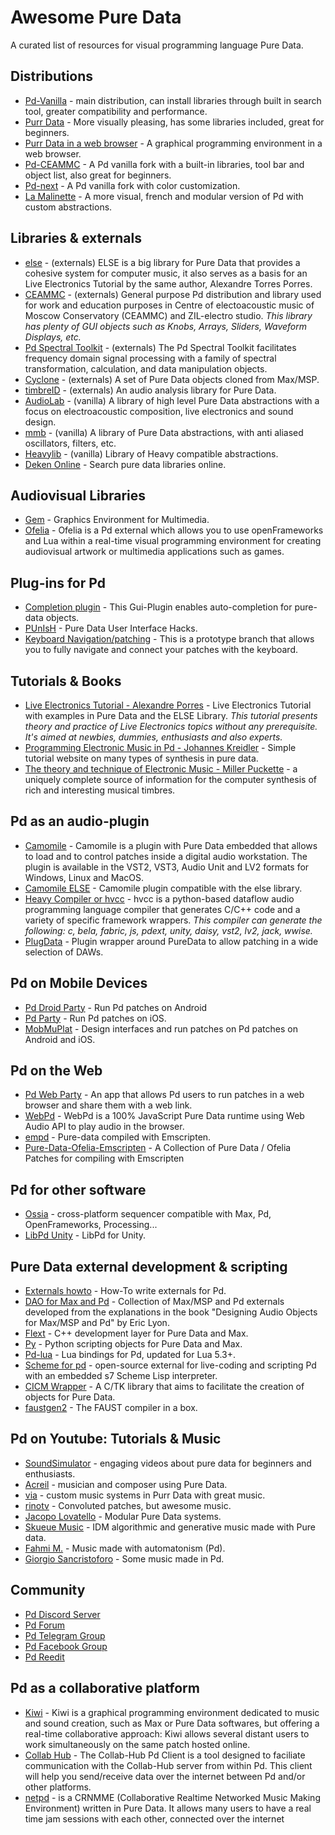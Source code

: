 # Awesome Pure Data
A curated list of resources for visual programming language Pure Data.

## Distributions
- [Pd-Vanilla](http://msp.ucsd.edu/software.html) - main distribution, can install libraries through built in search tool, greater compatibility and performance.
- [Purr Data](https://www.purrdata.net/) - More visually pleasing, has some libraries included, great for beginners.
- [Purr Data in a web browser](https://purrdata.glitch.me/) - A graphical programming environment in a web browser.
- [Pd-CEAMMC](https://github.com/uliss/pure-data/releases) - A Pd vanilla fork with a built-in libraries, tool bar and object list, also great for beginners.
- [Pd-next](https://github.com/sebshader/pdnext/releases/) - A Pd vanilla fork with color customization.
- [La Malinette](http://malinette.info/en/?) - A more visual, french and modular version of Pd with custom abstractions.

## Libraries & externals
- [else](https://github.com/porres/pd-else) - (externals) ELSE is a big library for Pure Data that provides a cohesive system for computer music, it also serves as a basis for an Live Electronics Tutorial by the same author, Alexandre Torres Porres.
- [CEAMMC](https://github.com/uliss/pure-data/releases) - (externals) General purpose Pd distribution and library used for work and education purposes in Centre of electoacoustic music of Moscow Conservatory (CEAMMC) and ZIL-electro studio. *This library has plenty of GUI objects such as Knobs, Arrays, Sliders, Waveform Displays, etc.*
- [Pd Spectral Toolkit](http://www.cooperbaker.com/home/code/pd%20spectral%20toolkit/) - (externals) The Pd Spectral Toolkit facilitates frequency domain signal processing with a family of spectral transformation, calculation, and data manipulation objects.
- [Cyclone](https://github.com/porres/pd-cyclone) - (externals) A set of Pure Data objects cloned from Max/MSP.
- [timbreID](https://github.com/wbrent/timbreID) - (externals)  An audio analysis library for Pure Data.
- [AudioLab](https://github.com/solipd/AudioLab) - (vanilla) A library of high level Pure Data abstractions with a focus on electroacoustic composition, live electronics and sound design.
- [mmb](https://github.com/dotmmb/mmb) - (vanilla) A library of Pure Data abstractions, with anti aliased oscillators, filters, etc.
- [Heavylib](https://github.com/enzienaudio/heavylib) - (vanilla) Library of Heavy compatible abstractions.
- [Deken Online](https://deken.puredata.info/) - Search pure data libraries online.

## Audiovisual Libraries
- [Gem](https://github.com/umlaeute/Gem) - Graphics Environment for Multimedia.
- [Ofelia](https://github.com/cuinjune/Ofelia) - Ofelia is a Pd external which allows you to use openFrameworks and Lua within a real-time visual programming environment for creating audiovisual artwork or multimedia applications such as games.

## Plug-ins for Pd
- [Completion plugin](https://github.com/HenriAugusto/completion-plugin) - This Gui-Plugin enables auto-completion for pure-data objects.
- [PUnIsH](https://git.iem.at/pd/punish) - Pure Data User Interface Hacks.
- [Keyboard Navigation/patching](https://github.com/pure-data/pure-data/pull/869) - This is a prototype branch that allows you to fully navigate and connect your patches with the keyboard.

## Tutorials & Books
- [Live Electronics Tutorial - Alexandre Porres](https://github.com/porres/Live-Electronics-Tutorial) -  Live Electronics Tutorial with examples in Pure Data and the ELSE Library.
*This tutorial presents theory and practice of Live Electronics topics without any prerequisite. It's aimed at newbies, dummies, enthusiasts and also experts.*
- [Programming Electronic Music in Pd - Johannes Kreidler](http://pd-tutorial.com/) - Simple tutorial website on many types of synthesis in pure data.
- [The theory and technique of Electronic Music - Miller Puckette](http://msp.ucsd.edu/techniques.htm) - a uniquely complete source of information for the computer synthesis of rich and interesting musical timbres.

## Pd as an audio-plugin
- [Camomile](https://github.com/pierreguillot/Camomile/releases) - Camomile is a plugin with Pure Data embedded that allows to load and to control patches inside a digital audio workstation. The plugin is available in the VST2, VST3, Audio Unit and LV2 formats for Windows, Linux and MacOS.
- [Camomile ELSE](https://github.com/porres/Camomile-ELSE/releases) - Camomile plugin compatible with the else library.
- [Heavy Compiler or hvcc](https://github.com/Wasted-Audio/hvcc) - hvcc is a python-based dataflow audio programming language compiler that generates C/C++ code and a variety of specific framework wrappers.
*This compiler can generate the following: c, bela, fabric, js, pdext, unity, daisy, vst2, lv2, jack, wwise.*
- [PlugData](https://github.com/timothyschoen/PlugData) - Plugin wrapper around PureData to allow patching in a wide selection of DAWs.

## Pd on Mobile Devices
- [Pd Droid Party](https://droidparty.net/) - Run Pd patches on Android
- [Pd Party](http://danomatika.com/code/pdparty) - Run Pd patches on iOS.
- [MobMuPlat](https://danieliglesia.com/mobmuplat/) - Design interfaces and run patches on Pd patches on Android and iOS.

## Pd on the Web
- [Pd Web Party](https://github.com/cuinjune/PdWebParty) - An app that allows Pd users to run patches in a web browser and share them with a web link.
- [WebPd](https://github.com/sebpiq/WebPd) - WebPd is a 100% JavaScript Pure Data runtime using Web Audio API to play audio in the browser.
- [empd](https://mathr.co.uk/empd/) - Pure-data compiled with Emscripten.
- [Pure-Data-Ofelia-Emscripten](https://github.com/Jonathhhan/Pure-Data-Ofelia-Emscripten) -  A Collection of Pure Data / Ofelia Patches for compiling with Emscripten 

## Pd for other software
- [Ossia](https://ossia.io/) - cross-platform sequencer compatible with Max, Pd, OpenFrameworks, Processing...
- [LibPd Unity](https://github.com/LibPdIntegration/LibPdIntegration) - LibPd for Unity.

## Pure Data external development & scripting
- [Externals howto](https://github.com/pure-data/externals-howto) -  How-To write externals for Pd.
- [DAO for Max and Pd](https://github.com/juandagilc/DAO-MaxMSP-Pd) - Collection of Max/MSP and Pd externals developed from the explanations in the book "Designing Audio Objects for Max/MSP and Pd" by Eric Lyon.
- [Flext](https://github.com/grrrr/flext) - C++ development layer for Pure Data and Max.
- [Py](https://github.com/grrrr/py) - Python scripting objects for Pure Data and Max.
- [Pd-lua](https://github.com/agraef/pd-lua) - Lua bindings for Pd, updated for Lua 5.3+.
- [Scheme for pd](https://github.com/iainctduncan/scheme-for-pd) - open-source external for live-coding and scripting Pd with an embedded s7 Scheme Lisp interpreter.
- [CICM Wrapper](https://github.com/CICM/CicmWrapper) -  A C/TK library that aims to facilitate the creation of objects for Pure Data.
- [faustgen2](https://github.com/agraef/pd-faustgen) -  The FAUST compiler in a box.

## Pd on Youtube: Tutorials & Music
- [SoundSimulator](https://www.youtube.com/c/SoundSimulator/videos) - engaging videos about pure data for beginners and enthusiasts.
- [Acreil](https://www.youtube.com/user/acreil) - musician and composer using Pure Data.
- [via](https://www.youtube.com/channel/UCm4AzqIgMBFVT5g7X3U-niw/videos) - custom music systems in Purr Data with great music.
- [rinotv](https://youtu.be/I9_3CfRm8GE) - Convoluted patches, but awesome music.
- [Jacopo Lovatello](https://www.youtube.com/c/JacopoLovatello/videos) - Modular Pure Data systems.
- [Skueue Music](https://www.youtube.com/channel/UCcCt-zr8pbQedZym0UvSBnQ/videos) - IDM algorithmic and generative music made with Pure data.
- [Fahmi M.](https://www.youtube.com/c/ideologikal/videos) - Music made with automatonism (Pd).
- [Giorgio Sancristoforo](https://youtu.be/U_w2NXq62mU) - Some music made in Pd.

## Community
- [Pd Discord Server](https://discord.gg/aNd8RrT)
- [Pd Forum](https://forum.pdpatchrepo.info/)
- [Pd Telegram Group](https://telegram.me/puredata)
- [Pd Facebook Group](https://www.facebook.com/groups/puredata)
- [Pd Reedit](https://www.reddit.com/r/puredata/)

## Pd as a collaborative platform
- [Kiwi](https://github.com/Musicoll/Kiwi) - Kiwi is a graphical programming environment dedicated to music and sound creation, such as Max or Pure Data softwares, but offering a real-time collaborative approach: Kiwi allows several distant users to work simultaneously on the same patch hosted online.
- [Collab Hub](https://github.com/Collab-Hub-io/Collab-Hub-Pd-Client) - The Collab-Hub Pd Client is a tool designed to faciliate communication with the Collab-Hub server from within Pd. This client will help you send/receive data over the internet between Pd and/or other platforms.
- [netpd](https://github.com/reduzent/netpd) - is a CRNMME (Collaborative Realtime Networked Music Making Environment) written in Pure Data. It allows many users to have a real time jam sessions with each other, connected over the internet
